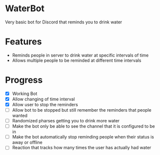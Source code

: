 # WaterBot
Very basic bot for Discord that reminds you to drink water

# Features
- Reminds people in server to drink water at specific intervals of time
- Allows multiple people to be reminded at different time intervals

# Progress
- [x] Working Bot
- [x] Allow changing of time interval
- [x] Allow user to stop the reminders
- [ ] Allow bot to be stopped but still remember the reminders that people wanted
- [ ] Randomized pharses getting you to drink more water
- [ ] Make the bot only be able to see the channel that it is configured to be in
- [ ] Make the bot automatically stop reminding people when their status is away or offline
- [ ] Reaction that tracks how many times the user has actually had water
